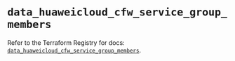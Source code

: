 # `data_huaweicloud_cfw_service_group_members`

Refer to the Terraform Registry for docs: [`data_huaweicloud_cfw_service_group_members`](https://registry.terraform.io/providers/huaweicloud/huaweicloud/1.71.1/docs/data-sources/cfw_service_group_members).
